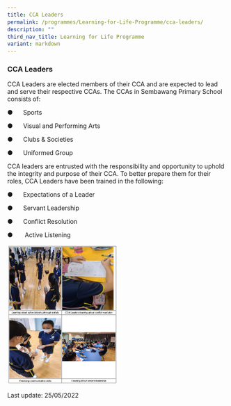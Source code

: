 ```yaml
---
title: CCA Leaders
permalink: /programmes/Learning-for-Life-Programme/cca-leaders/
description: ""
third_nav_title: Learning for Life Programme
variant: markdown
---
```

### CCA Leaders

CCA Leaders are elected members of their CCA and are expected to lead and serve their respective CCAs. The CCAs in Sembawang Primary School consists of:

●&nbsp;&nbsp;&nbsp;&nbsp;&nbsp;&nbsp;Sports

●&nbsp;&nbsp;&nbsp;&nbsp;&nbsp;&nbsp;Visual and Performing Arts

●&nbsp;&nbsp;&nbsp;&nbsp;&nbsp;&nbsp;Clubs &amp; Societies

●&nbsp;&nbsp;&nbsp;&nbsp;&nbsp;&nbsp;Uniformed Group


CCA leaders are entrusted with the responsibility and opportunity to uphold the integrity and purpose of their CCA. To better prepare them for their roles, CCA Leaders have been trained in the following:

●&nbsp;&nbsp;&nbsp;&nbsp;&nbsp;&nbsp;Expectations of a Leader

●&nbsp;&nbsp;&nbsp;&nbsp;&nbsp;&nbsp;Servant Leadership

●&nbsp;&nbsp;&nbsp;&nbsp;&nbsp;&nbsp;Conflict Resolution

●&nbsp;&nbsp;&nbsp;&nbsp;&nbsp;&nbsp;&nbsp;Active Listening

<img src="/images/ccaleaders.png" style="width:50%">

Last update: 25/05/2022